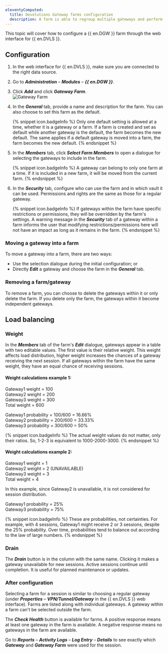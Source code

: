 ```yaml
---
eleventyComputed:
  title: Devolutions Gateway farms configuration
  description: A farm is able to regroup multiple gateways and perform load balancing for the connections using the gateway.
---
```

This topic will cover how to configure a {{ en.DGW }} farm through the web interface for {{ en.DVLS }}.

## Configuration

1. In the web interface for {{ en.DVLS }}, make sure you are connected to the right data source.
1. Go to ***Administration*** – ***Modules*** – ***{{ en.DGW }}***.
1. Click ***Add*** and click ***Gateway Farm***.  
![Gateway Farm](https://webdevolutions.azureedge.net/docs/en/server/ServerOp0032.png)  
1. In the ***General*** tab, provide a name and description for the farm. You can also choose to set this farm as the default.

   {% snippet icon.badgeInfo %}
   Only one default setting is allowed at a time, whether it is a gateway or a farm. If a farm is created and set as default while another gateway is the default, the farm becomes the new default. The same applies if a default gateway is moved into a farm, the farm becomes the new default.
   {% endsnippet %}  

5. In the ***Members*** tab, click ***Select Farm Members*** to open a dialogue for selecting the gateways to include in the farm.

   {% snippet icon.badgeInfo %}
   A gateway can belong to only one farm at a time. If it is included in a new farm, it will be moved from the current farm.
   {% endsnippet %}  

6. In the ***Security*** tab, configure who can use the farm and in which vault it can be used. Permissions and rights are the same as those for a regular gateway.

   {% snippet icon.badgeInfo %}
   If gateways within the farm have specific restrictions or permissions, they will be overridden by the farm's settings. A warning message in the ***Security*** tab of a gateway within a farm informs the user that modifying restrictions/permissions here will not have an impact as long as it remains in the farm.
   {% endsnippet %}  

### Moving a gateway into a farm

To move a gateway into a farm, there are two ways: 
* Use the selection dialogue during the initial configuration; or 
* Directly ***Edit*** a gateway and choose the farm in the ***General*** tab.

### Removing a farm/gateway

To remove a farm, you can choose to delete the gateways within it or only delete the farm. If you delete only the farm, the gateways within it become independent gateways.

## Load balancing

### Weight

In the ***Members*** tab of the farm's ***Edit*** dialogue, gateways appear in a table with two editable values. The first value is their relative weight. This weight affects load distribution, higher weight increases the chances of a gateway receiving the next session. If all gateways within the farm have the same weight, they have an equal chance of receiving sessions.

#### Weight calculations example 1:

Gateway1 weight = 100  
Gateway2 weight = 200  
Gateway3 weight = 300  
Total weight = 600

Gateway1 probability = 100/600 = 16.66%  
Gateway2 probability = 200/600 = 33.33%  
Gateway3 probability = 300/600 = 50%

{% snippet icon.badgeInfo %}
The actual weight values do not matter, only their ratios. So, 1-2-3 is equivalent to 1000-2000-3000.
{% endsnippet %}  

#### Weight calculations example 2:

Gateway1 weight = 1  
Gateway2 weight = 2 (UNAVAILABLE)  
Gateway3 weight = 3  
Total weight = 4

In this example, since Gateway2 is unavailable, it is not considered for session distribution.

Gateway1 probability = 25%  
Gateway3 probability = 75%

{% snippet icon.badgeInfo %}
These are probabilities, not certainties. For example, with 4 sessions, Gateway1 might receive 2 or 3 sessions, despite the 25% probability. Over time, probabilities tend to balance out according to the law of large numbers.
{% endsnippet %}  

### Drain

The ***Drain*** button is in the column with the same name. Clicking it makes a gateway unavailable for new sessions. Active sessions continue until completion. It is useful for planned maintenance or updates.

### After configuration

Selecting a farm for a session is similar to choosing a regular gateway (under ***Properties*** – ***VPN/Tunnel/Gateway*** in the {{ en.DVLS }} web interface). Farms are listed along with individual gateways. A gateway within a farm can't be selected outside the farm.

The ***Check Health*** button is available for farms. A positive response means at least one gateway in the farm is available. A negative response means no gateways in the farm are available.

Go to ***Reports*** – ***Activity Logs*** – ***Log Entry*** – ***Details*** to see exactly which ***Gateway*** and ***Gateway Farm*** were used for the session.